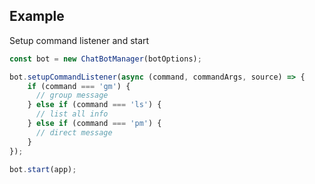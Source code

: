 ## Example
Setup command listener and start
```js {highlightLines: [2]}
const bot = new ChatBotManager(botOptions);

bot.setupCommandListener(async (command, commandArgs, source) => {
    if (command === 'gm') {
      // group message
    } else if (command === 'ls') {
      // list all info
    } else if (command === 'pm') {
      // direct message
    }
});

bot.start(app);
```